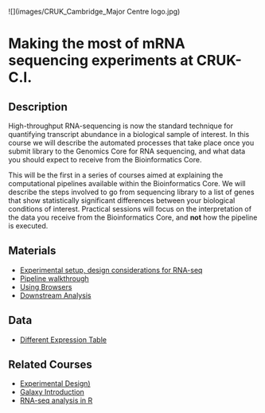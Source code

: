 ![](images/CRUK_Cambridge_Major Centre logo.jpg)

# Making the most of mRNA sequencing experiments at CRUK-C.I.

## Description

High-throughput RNA-sequencing is now the standard technique for quantifying transcript abundance in a biological sample of interest. In this course we will describe the automated processes that take place once you submit library to the Genomics Core for RNA sequencing, and what data you should expect to receive from the Bioinformatics Core.

This will be the first in a series of courses aimed at explaining the computational pipelines available within the Bioinformatics Core. We will describe the steps involved to go from sequencing library to a list of genes that show statistically significant differences between your biological conditions of interest. Practical sessions will focus on the interpretation of the data you receive from the Bioinformatics Core, and **not** how the pipeline is executed.


## Materials

- [Experimental setup, design considerations for RNA-seq]()
- [Pipeline walkthrough]()
- [Using Browsers]()
- [Downstream Analysis](enrichment.nb.html)

## Data

- [Different Expression Table](t47d_Treatment_DEA_Prog-vs-Control_all.csv)

## Related Courses

- [Experimental Design)](http://bioinformatics-core-shared-training.github.io/experimental-design/)
- [Galaxy Introduction](http://galaxycam.github.io/)
- [RNA-seq analysis in R](http://combine-australia.github.io/2016-05-11-RNAseq/)

